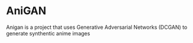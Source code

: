# AniGAN

Anigan is a project that uses Generative Adversarial Networks (DCGAN) to generate synthentic anime images
